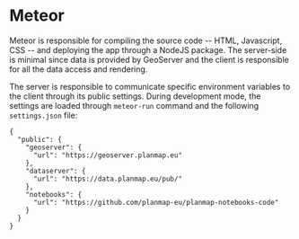 # Meteor

Meteor is responsible for compiling the source code -- HTML, Javascript, CSS --
and deploying the app through a NodeJS package.
The server-side is minimal since data is provided by GeoServer and the client
is responsible for all the data access and rendering.

The server is responsible to communicate specific environment variables to the
client through its public settings.
During development mode, the settings are loaded through `meteor-run` command
and the following `settings.json` file:
```
{
  "public": {
    "geoserver": {
      "url": "https://geoserver.planmap.eu"
    },
    "dataserver": {
      "url": "https://data.planmap.eu/pub/"
    },
    "notebooks": {
      "url": "https://github.com/planmap-eu/planmap-notebooks-code"
    }
  }
}
```
